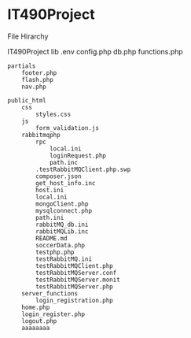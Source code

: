 # IT490Project

File Hirarchy 

IT490Project
    lib
        .env
        config.php
        db.php
        functions.php

    partials 
        footer.php
        flash.php
        nav.php

    public_html
        css
            styles.css
        js
            form_validation.js
        rabbitmqphp
            rpc
                local.ini
                loginRequest.php
                path.inc
            .testRabbitMQClient.php.swp
            composer.json
            get_host_info.inc
            host.ini
            local.ini
            mongoClient.php
            mysqlconnect.php
            path.ini
            rabbitMQ_db.ini
            rabbitMQLib.inc
            README.md
            soccerData.php
            testphp.php
            testRabbitMQ.ini
            testRabbitMQClient.php
            testRabbitMQServer.conf
            testRabbitMQServer.monit
            testRabbitMQServer.php
        server_functions
            login_registration.php
        home.php
        login_register.php
        logout.php
        aaaaaaaa